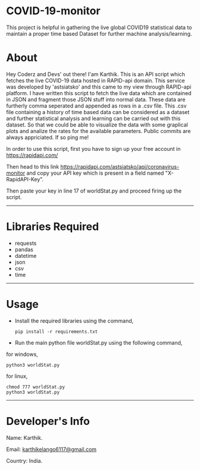 # COVID-19-monitor
This project is helpful in gathering the live global COVID19 statistical data to maintain a proper time based Dataset for further machine analysis/learning.

# About

Hey Coderz and Devs' out there! I'am Karthik. This is an API script which fetches the live COVID-19 data hosted in RAPID-api domain. This service was developed by 'astsiatsko' and this came to my view through RAPID-api platform. I have written this script to fetch the live data which are contained in JSON and fragment those JSON stuff into normal data. These data are furtherly comma seperated and appended as rows in a .csv file. This .csv file containing a history of time based data can be considered as a dataset and further statistical analysis and learning can be carried out with this dataset. So that we could be able to visualize the data with some graplical plots and analize the rates for the available parameters.
Public commits are always appriciated. If so ping me!

In order to use this script, first you have to sign up your free account in https://rapidapi.com/

Then head to this link https://rapidapi.com/astsiatsko/api/coronavirus-monitor and copy your API key which is present in a field named "X-RapidAPI-Key".

Then paste your key in line 17 of worldStat.py and proceed firing up the script.

-----------

# Libraries Required
  * requests
  * pandas 
  * datetime
  * json
  * csv
  * time
----------

# Usage

* Install the required libraries using the command,
                                
      pip install -r requirements.txt

* Run the main python file worldStat.py using the following command,

for windows,
    
    python3 worldStat.py
    
for linux,

    chmod 777 worldStat.py
    python3 worldStat.py
    
----------
    
# Developer's Info

Name: Karthik.

Email: karthikelango6117@gmail.com

Country: India.
